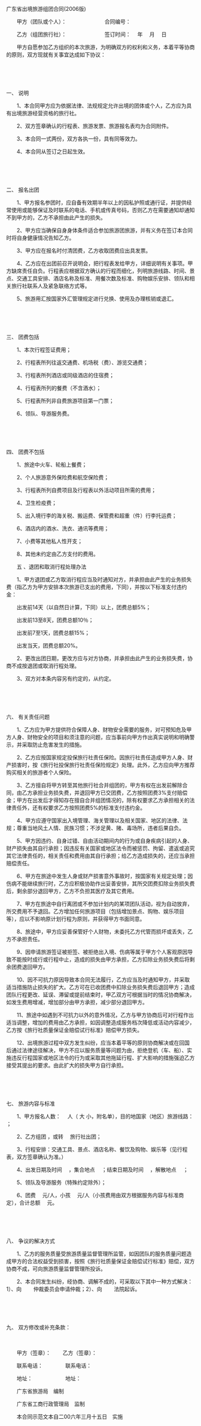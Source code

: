 



广东省出境旅游组团合同(2006版)



 

　　甲方（团队或个人）：　　　　　　　 合同编号：

　　乙方（组团旅行社）：　　　　　　　 签订时间：　 年　 月　 日　　

　　甲方自愿参加乙方组织的本次旅游，为明确双方的权利和义务，本着平等协商的原则，双方现就有关事宜达成如下协议：

　　

　　

一、
说明

　　1、本合同甲方应为依据法律、法规规定允许出境的团体或个人，乙方应为具有出境旅游经营资格的旅行社。

　　2、双方签章确认的行程表、旅游发票、旅游报名表均为合同附件。

　　3、本合同一式两份，双方各执一份，具有同等效力。

　　4、本合同从签订之日起生效。

　　

　　

二、
报名出团

　　1、甲方报名参团时，应自备有效期半年以上的因私护照或通行证，并提供经常使用或能够保证及时联系的电话、手机或传真号码，否则乙方在需要通知却通知不到甲方的，乙方不承担由此产生的损失。

　　2、甲方应当确保自身身体条件适合参加旅游团旅游，并有义务在签订本合同时将自身健康情况告知乙方。

　　3、甲方应在报名时付清团费，乙方收取团费应出具发票。

　　4、乙方应在出团前召开说明会，把行程表发给甲方，详细说明有关事项。甲方缺席责任自负。行程表应根据双方确认的行程而细化，列明旅游线路、时间、景点、交通工具安排、酒店名称及标准、用餐次数及标准、购物娱乐安排、领队和相关旅行社联系人及紧急联络方式等。

　　5、旅游用汇按国家外汇管理规定进行兑换、使用及办理核销或退汇。

　　

　　

三、
团费包括

　　1、本次行程签证费用；

　　2、行程表所列往返交通费、机场税（费）、游览交通费；

　　3、行程表所列酒店或同级酒店的住宿费；

　　4、行程表所列的餐费（不含酒水）；

　　5、行程表所列非自费旅游项目第一门票；

　　6、领队、导游服务费。

　　

　　

四、
团费不包括

　　1、旅途中火车、轮船上餐费；

　　2、个人旅游意外保险费和航空保险费；

　　3、行程表所列自费项目及行程表以外活动项目所需的费用；

　　4、卫生检疫费；

　　5、出入境行李的海关税、搬运费、保管费和超重（件）行李托运费；

　　6、酒店内的酒水、洗衣、通讯等费用；

　　7、小费等其他私人性开支；

　　8、其他未约定由乙方支付的费用。

　　五 、退团和取消行程处理办法

　　1、甲方退团或乙方取消行程应当及时通知对方，并承担由此产生的业务损失费（指乙方为甲方安排本次旅游已支出的费用，下同），并按以下标准支付违约金：

　　出发前14天（以自然日计算，下同）以上，团费总额5%；

　　出发前13至8天，团费总额10％；

　　出发前7至1天，团费总额15%；

　　出发当天，团费总额20%。

　　2、更改出团日期，更改方应与对方协商，并承担由此产生的业务损失费，协商不成按退团或取消行程处理。

　　3、双方对本条内容另有约定的，从约定。

　　

　　

六、
有关责任问题

　　1、乙方应为甲方提供符合保障人身、财物安全需要的服务，对可预知危及甲方人身、财物安全的项目和须注意的问题，应当事前向甲方作出真实说明和明确警示，并采取防止危害发生的措施。

　　2、乙方应按国家规定投保旅行社责任保险。因旅行社责任造成甲方人身、财产损害时，按《旅行社投保旅行社责任保险规定》处理。此外，乙方应向甲方推荐购买相关的旅游者个人保险。

　　3、乙方擅自将甲方转至其他旅行社合并组团的，甲方有权在出发前解除合同，由乙方承担业务损失费，并退回甲方已交团费，乙方按照团费3%支付赔偿金；甲方在出发后才得知存在擅自合并组团情况的，除有权要求乙方承担相关的法律责任外，还有权要求乙方按照团费5%的标准支付违约金。

　　4、甲方应遵守国家出入境管理、海关管理以及相关国家、地区的法律、法规；尊重当地风土人情、民族习惯；不涉足黄、赌、毒场所，违者后果自负。

　　5、甲方因违约、自身过错、自由活动期间内的行为或自身疾病引起的人身、财产损失由其自行承担；因违反有关国家或地区法令而被惩罚、拘留、遣返或追究其它法律责任的，相关责任和费用由其自行承担；给乙方造成损失的，还应当承担赔偿责任。

　　6、甲方在旅途中发生人身或财产损害意外事故时，按国家有关规定处理；因伤病不能继续旅行时，乙方应积极协助作出妥善安排，其所交团费扣除业务损失费后，剩余部分退回甲方，乙方不负担其医疗及其它费用。

　　7、甲方在旅途中自行离团或不参加计划内的某项团队活动，视为自动放弃，所交费用不予退回。乙方增加任何旅游项目（包括增加景点、购物、娱乐项目等），应以不影响原计划行程为原则，并获得甲方书面同意。

　　8、旅途中，甲方应妥善保管好个人财物，未委托乙方代管而损坏或丢失，乙方不承担责任。

　　9、因申请旅游签证被拒签、被拒绝出入境、伤病等属于甲方个人客观原因导致不能按时成行或行程中止，造成的损失由甲方承担，乙方扣除业务损失费后将剩余团费退回甲方。

　　10、因不可抗力原因导致本合同无法履行，乙方应当及时通知甲方，并采取适当措施防止损失的扩大。乙方可在已收团费中扣除业务损失费后退回甲方；造成团队行程更改、延误、滞留或提前结束时，甲乙双方可根据当时的情况协商解决，如发生费用增减，增加部分由甲方承担，减少部分退回甲方。

　　11、旅途中如遇到不可抗力以外的意外情况，乙方与甲方协商后可对行程作出适当调整，增加的费用由乙方承担，如因调整造成服务档次降低或活动内容减少，乙方按《旅行社质量保证金赔偿试行标准》赔偿甲方损失。

　　12、出境旅游过程中双方发生纠纷，应当本着平等的原则协商解决或在回国后通过法律途径解决，甲方不应以服务质量等问题为由，拒绝登机（车、船）、实施违反行程国家或地区法令的行为或采取其他拖延行程、扩大影响的措施强迫乙方接受其提出的要求。由此扩大的损失甲方自行承担。

　　

　　

七、
旅游内容与标准

　　1、甲方报名人数： 　人（ 大 小，附名单），目的地国家（地区）旅游线路： ；

　　2、乙方组团 ，或转 　旅行社出团；

　　3、行程安排：交通工具、景点、酒店名称、餐饮及购物、娱乐等（见行程表，双方签章确认为准。）

　　4、出发日期及时间 　，集合地点 　；结束日期及时间 　，解散地点 　；

　　5、领队及导游服务（特殊约定除外）；

　　6、团费 　元/人，小孩 　元/人（小孩费用由双方根据服务内容与标准商定），合计总额 　元。

　　

　　

八、
争议的解决方式

　　1、乙方的服务质量受旅游质量监督管理所监管，如因团队的服务质量问题造成甲方的合法权益受到损害，按照《旅行社质量保证金赔偿试行标准》赔偿，双方协商不成，可向旅游质量监督管理所投诉。

　　2、本合同发生纠纷，经协商、调解不成的，可采取以下其中一种方式解决：1）、向 　　仲裁委员会申请仲裁；2）、向 　　法院起诉。

　　

　　

九、
双方修改或补充条款：　　

　　

　　甲方（签章）：　　 乙方（签章）：

　　联系电话：　　　　 联系电话：

　　地址：　　　　　　 地址：　　

　　广东省旅游局　编制

　　广东省工商行政管理局　监制　　

　　本合同示范文本自二00六年三月十五日　实施
